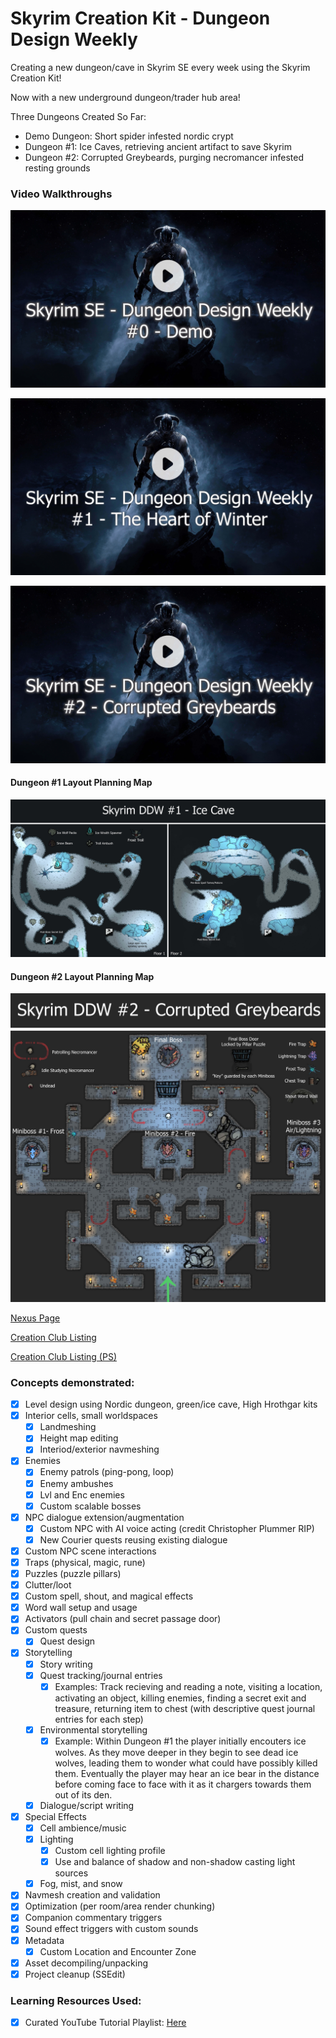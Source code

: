 # Skyrim Creation Kit - Dungeon Design Weekly

Creating a new dungeon/cave in Skyrim SE every week using the Skyrim Creation Kit!

Now with a new underground dungeon/trader hub area!

Three Dungeons Created So Far:
- Demo Dungeon: Short spider infested nordic crypt
- Dungeon #1: Ice Caves, retrieving ancient artifact to save Skyrim
- Dungeon #2: Corrupted Greybeards, purging necromancer infested resting grounds

### Video Walkthroughs
[![Walkthrough Video of DDW Demo Dungeon](https://github.com/joedmartin/Skyrim-DDW/blob/master/Screenshots/DDWDemoVideoThumbnail.jpg?raw=true)](https://youtu.be/bBdiydAnLKk)

[![Walkthrough Video of DDW Dungeon #1 - The Heart of Winter](https://github.com/joedmartin/Skyrim-DDW/blob/master/Screenshots/DDWVideo1Thumbnail.jpg?raw=true)](https://youtu.be/kbIQLX7_R4k)

[![Walkthrough Video of DDW Dungeon #2 - The Corrupted Greybeards](https://github.com/joedmartin/Skyrim-DDW/blob/master/Screenshots/DDWVideo2Thumbnail.jpg?raw=true)](https://youtu.be/x20DZp4JM_k)
#### Dungeon #1 Layout Planning Map
![Dungeon #1 Map](https://github.com/joedmartin/Skyrim-DDW/blob/master/Screenshots/DDW1DungeonMap.jpg?raw=true)
#### Dungeon #2 Layout Planning Map
![Dungeon #2 Map](https://github.com/joedmartin/Skyrim-DDW/blob/master/Screenshots/DDW2DungeonMap.jpg?raw=true)

[Nexus Page](https://www.nexusmods.com/skyrimspecialedition/mods/119713/)

[Creation Club Listing](https://creations.bethesda.net/en/skyrim/details/76240/Dungeon_Design_Weekly___Demo)

[Creation Club Listing (PS)](https://creations.bethesda.net/en/skyrim/details/76237/Dungeon_Design_Weekly___Demo_PS)

### Concepts demonstrated:
- [X] Level design using Nordic dungeon, green/ice cave, High Hrothgar kits
- [X] Interior cells, small worldspaces
  - [X] Landmeshing
  - [X] Height map editing
  - [X] Interiod/exterior navmeshing
- [X] Enemies
  - [X] Enemy patrols (ping-pong, loop)
  - [X] Enemy ambushes
  - [X] Lvl and Enc enemies
  - [X] Custom scalable bosses
- [X] NPC dialogue extension/augmentation
  - [X] Custom NPC with AI voice acting (credit Christopher Plummer RIP)
  - [X] New Courier quests reusing existing dialogue
- [X] Custom NPC scene interactions
- [X] Traps (physical, magic, rune)
- [X] Puzzles (puzzle pillars)
- [X] Clutter/loot
- [X] Custom spell, shout, and magical effects
- [X] Word wall setup and usage
- [X] Activators (pull chain and secret passage door)
- [X] Custom quests
  - [X] Quest design
- [X] Storytelling
  - [X] Story writing
  - [X] Quest tracking/journal entries
    - [X] Examples: Track recieving and reading a note, visiting a location, activating an object, killing enemies, finding a secret exit and treasure, returning item to chest (with descriptive quest journal entries for each step)
  - [X] Environmental storytelling
    - [X] Example: Within Dungeon #1 the player initially encouters ice wolves. As they move deeper in they begin to see dead ice wolves, leading them to wonder what could have possibly killed them. Eventually the player may hear an ice bear in the distance before coming face to face with it as it chargers towards them out of its den.
  - [X] Dialogue/script writing
- [X] Special Effects
  - [X] Cell ambience/music
  - [X] Lighting
    - [X] Custom cell lighting profile
    - [X] Use and balance of shadow and non-shadow casting light sources
  - [X] Fog, mist, and snow
- [X] Navmesh creation and validation
- [X] Optimization (per room/area render chunking)
- [X] Companion commentary triggers
- [X] Sound effect triggers with custom sounds
- [X] Metadata
  - [X] Custom Location and Encounter Zone
- [X] Asset decompiling/unpacking
- [X] Project cleanup (SSEdit)

### Learning Resources Used:
- [X] Curated YouTube Tutorial Playlist: [Here](https://www.youtube.com/playlist?list=PLiZm4YAC3xr4Ov4xX3jU_BuBL95tX4wDI)
